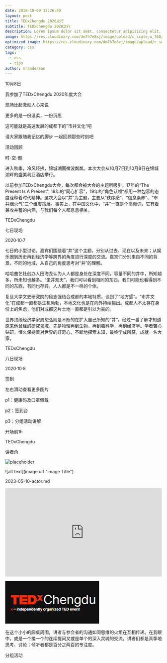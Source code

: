 ```yaml
---
date: 2018-10-09 12:26:40
layout: post
title: TEDxChengdu 2020之行
subtitle: TEDxChengdu 2020之行
description: Lorem ipsum dolor sit amet, consectetur adipisicing elit, sed do eiusmod tempor incididunt ut labore et dolore magna aliqua.
image: https://res.cloudinary.com/dm7h7e8xj/image/upload/c_scale,w_760/v1506079212/jekflix-capa_vfhuzh.png
optimized_image: https://res.cloudinary.com/dm7h7e8xj/image/upload/c_scale,w_380/v1506079212/jekflix-capa_vfhuzh.png
category: css
tags:
  - css
  - tips
author: mranderson
---
```


10月8日

我参加了TEDxChengdu 2020年度大会

现场比起激动人心来说

更多的是一份温柔，一份沉思

这可能就是高速发展的成都下的”市井文化“吧

请大家跟随我记忆的脚步 一起回顾那些时刻吧

活动回顾

时-空-题

进入秋季，冷风轻拂，锦城湖面微波粼粼。本次大会从10月7日到10月8日在锦城湖畔的盛美利亚酒店举行。

以前参加TEDxChengdu大会，每次都会被大会的主题所吸引。17年的“The Present Is A Present", 18年的“同心扩容”，19年的“角色认领“都用一种包容的态度诠释着时代精神。这次大会以“井”为主题，主要从“秩序感”、“信息素养”、“市井烟火气”三个维度策展。事实上，在中国文化中，“井”一直是个高频词，它有着兼收并蓄的内涵，与我们每个人都息息相关。

TEDxChengdu

七日现场

2020·10·7

七日的小型讨论，嘉宾们围绕着“井”这个主题，分别从过去、现在以及未来；从娱乐圈到历史再到经济学等跨界的角度进行深度的交流。嘉宾们分别来自不同的背景，不同的地域，从自己的角度思考对“井”的理解。

哈哈曲艺社创办人田海龙认为人人都是身处在深度不同，容量不同的井中，所知越多，所未知也越多。“坐井观天”，我们可以看到相同的东西，我们可能也看得到不同的东西，有同也存异，人人都是不一样的个体。

复旦大学文史研究院的段志强结合成都的本地特质，谈到了“地方感”。“市井文化”在成都一直都是生机勃勃，本地文化也是在向外持续输出。成都人不太存在身份上的焦虑，他们对成都这片土地一直都是引以为豪的。

世界顶级经济学家周恕弘则是不断的在扩大自己所知的“井”。经过一番了解才知道原来他曾经的研究领域，先是物理再到生物，再到脑科学，再到经济学。学者苦心钻研，恒久保持着对世界的好奇心，不断地探索未知，最终学成所获，成就一名大家。

TEDxChengdu

八日现场

2020·10·8

签到

左右滑动查看更多图片

p1：健康码及口罩佩戴

p2：签到台

p3：分组活动讲解

开场前1h

TEDxChengdu

讲者角

![placeholder](/asserts/img/Snipaste_2023-05-29_21-41-37.png "Large example image")

![alt text](image url "image Title")

2023-05-10-actor.md

<div style="max-width:854px"><div style="position:relative;height:0;padding-bottom:56.25%"><iframe src="https://embed.ted.com/talks/lang/en/martin_lockley_the_dinosaur_detectives_of_real_life_jurassic_parks" width="854" height="480" style="position:absolute;left:0;top:0;width:100%;height:100%" frameborder="0" scrolling="no" allowfullscreen></iframe></div></div>

![the flower](/assets/img/TEDX.png)

在这个小小的圆桌周围，讲者与参会者的沟通如同思维的火炬在互相传递。在我眼中，或是一个接一个的连续提问又或是单个的深入灵魂的交流，讲者们都是真挚地思考、讨论；倾听者都是百分之两百的专注度。



分组活动
